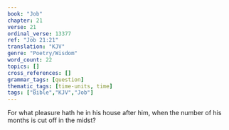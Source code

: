```yaml
---
book: "Job"
chapter: 21
verse: 21
ordinal_verse: 13377
ref: "Job 21:21"
translation: "KJV"
genre: "Poetry/Wisdom"
word_count: 22
topics: []
cross_references: []
grammar_tags: [question]
thematic_tags: [time-units, time]
tags: ["Bible","KJV","Job"]
---
```

For what pleasure hath he in his house after him, when the number of his months is cut off in the midst?
